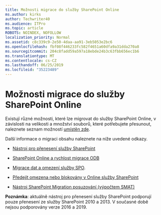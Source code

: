 ```yaml
---
title: Možnosti migrace do služby SharePoint Online
ms.author: kirks
author: Techwriter40
ms.audience: ITPro
ms.topic: article
ROBOTS: NOINDEX, NOFOLLOW
localization_priority: Normal
ms.assetid: c8c339c9-2e50-4daa-aa91-3eb5053e2bc6
ms.openlocfilehash: fbf08f446233fc582f4651a60dfa9a31dda270a8
ms.sourcegitcommit: 204c8fadd59a597a18ebde24b3c63fbb656ec1b6
ms.translationtype: MT
ms.contentlocale: cs-CZ
ms.lasthandoff: 06/25/2019
ms.locfileid: "35223489"
---
```

# <a name="migrate-options-to-sharepoint-online"></a>Možnosti migrace do služby SharePoint Online

Existují různé možnosti, které lze migrovat do služby SharePoint Online, v závislosti na velikosti a množství souborů, které potřebujete přesunout, naleznete seznam možností [umístěn zde](https://docs.microsoft.com/sharepointmigration/migrate-to-sharepoint-online).

Další informace o migraci obsahu naleznete na níže uvedené odkazy.

- [Nástroj pro přenesení služby SharePoint](https://docs.microsoft.com/sharepointmigration/introducing-the-sharepoint-migration-tool)

- [SharePoint Online a rychlost migrace ODB](https://docs.microsoft.com/sharepointmigration/sharepoint-online-and-onedrive-migration-speed)

- [Migrace dat a omezení služby SPO](https://blogs.technet.microsoft.com/sposupport/2017/08/12/data-migration-and-spo-service-throttling/).


- [Předejít omezena nebo blokovány v Online služby SharePoint](https://docs.microsoft.com/sharepoint/dev/general-development/how-to-avoid-getting-throttled-or-blocked-in-sharepoint-online)

- [Nástroj SharePoint Migration posuzování (výpočtem SMAT)](https://www.microsoft.com/download/details.aspx?id=53598&amp;751be11f-ede8-5a0c-058c-2ee190a24fa6=True)

**Poznámka**: aktuálně nástroj pro přenesení služby SharePoint podporují pouze přenesení ze služby SharePoint 2010 a 2013. V současné době nejsou podporovány verze 2016 a 2019.
